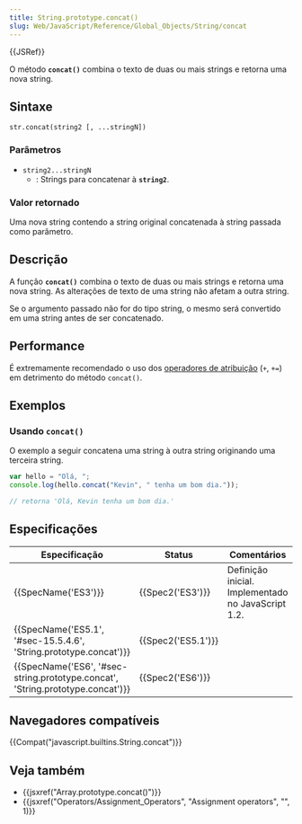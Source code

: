 ```yaml
---
title: String.prototype.concat()
slug: Web/JavaScript/Reference/Global_Objects/String/concat
---
```


{{JSRef}}

O método **`concat()`** combina o texto de duas ou mais strings e retorna uma nova string.

## Sintaxe

```
str.concat(string2 [, ...stringN])
```

### Parâmetros

- `string2...stringN`
  - : Strings para concatenar à **`string2`**.

### Valor retornado

Uma nova string contendo a string original concatenada à string passada como parâmetro.

## Descrição

A função **`concat()`** combina o texto de duas ou mais strings e retorna uma nova string. As alterações de texto de uma string não afetam a outra string.

Se o argumento passado não for do tipo string, o mesmo será convertido em uma string antes de ser concatenado.

## Performance

É extremamente recomendado o uso dos [operadores de atribuição](/pt-BR/docs/Web/JavaScript/Guide/Expressions_and_Operators) (`+`, `+=`) em detrimento do método `concat()`.

## Exemplos

### Usando `concat()`

O exemplo a seguir concatena uma string à outra string originando uma terceira string.

```js
var hello = "Olá, ";
console.log(hello.concat("Kevin", " tenha um bom dia."));

// retorna 'Olá, Kevin tenha um bom dia.'
```

## Especificações

| Especificação                                                                  | Status             | Comentários                                        |
| ------------------------------------------------------------------------------ | ------------------ | -------------------------------------------------- |
| {{SpecName('ES3')}}                                                            | {{Spec2('ES3')}}   | Definição inicial. Implementado no JavaScript 1.2. |
| {{SpecName('ES5.1', '#sec-15.5.4.6', 'String.prototype.concat')}}              | {{Spec2('ES5.1')}} |                                                    |
| {{SpecName('ES6', '#sec-string.prototype.concat', 'String.prototype.concat')}} | {{Spec2('ES6')}}   |                                                    |

## Navegadores compatíveis

{{Compat("javascript.builtins.String.concat")}}

## Veja também

- {{jsxref("Array.prototype.concat()")}}
- {{jsxref("Operators/Assignment_Operators", "Assignment operators", "", 1)}}
